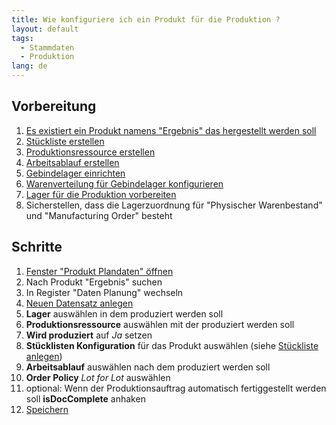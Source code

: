 ```yaml
---
title: Wie konfiguriere ich ein Produkt für die Produktion ?
layout: default
tags:
  - Stammdaten
  - Produktion
lang: de
---
```

## Vorbereitung
1. [Es existiert ein Produkt namens "Ergebnis" das hergestellt werden soll](Wie_lege_ich_ein_neues_Produkt_an)
1. [Stückliste erstellen](Wie_erstelle_ich_eine_Rezeptur_Stückliste)
1. [Produktionsressource erstellen](Wie_erstelle_ich_eine_Produktionsressource)
1. [Arbeitsablauf erstellen](Wie_erstelle_ich_einen_Arbeitsablauf)
1. [Gebindelager einrichten](Wie_richte_ich_ein_Gebindelager_ein)
1. [Warenverteilung für Gebindelager konfigurieren](Wie_richte_ich_eine_automatische_warenverteilung_fuer_Leergebinde_ein)
1. [Lager für die Produktion vorbereiten](Wie_lege_ich_ein_neues_Lager_an)
 1. Sicherstellen, dass die Lagerzuordnung für "Physischer Warenbestand" und "Manufacturing Order" besteht

## Schritte
1. [Fenster "Produkt Plandaten" öffnen](Wie_finde_und_öffne_ich_ein_Fenster)
1. Nach Produkt "Ergebnis" suchen
1. In Register "Daten Planung" wechseln
1. [Neuen Datensatz anlegen](Wie_lege_ich_einen_neuen_datensatz_an)
1. __Lager__ auswählen in dem produziert werden soll
1. __Produktionsressource__ auswählen mit der produziert werden soll
1. __Wird produziert__ auf _Ja_ setzen
1. __Stücklisten Konfiguration__ für das Produkt auswählen (siehe [Stückliste anlegen](Wie_erstelle_ich_eine_Rezeptur_Stückliste))
1. __Arbeitsablauf__ auswählen nach dem produziert werden soll
1. __Order Policy__ _Lot for Lot_ auswählen
1. optional: Wenn der Produktionsauftrag automatisch fertiggestellt werden soll __isDocComplete__ anhaken
1. [Speichern](Wie_lege_ich_einen_neuen_datensatz_an)
